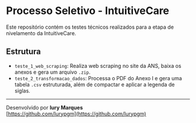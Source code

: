 # Processo Seletivo - IntuitiveCare

Este repositório contém os testes técnicos realizados para a etapa de nivelamento da IntuitiveCare.

## Estrutura

- `teste_1_web_scraping`: Realiza web scraping no site da ANS, baixa os anexos e gera um arquivo `.zip`.
- `teste_2_transformacao_dados`: Processa o PDF do Anexo I e gera uma tabela `.csv` estruturada, além de compactar e aplicar a legenda de siglas.

---

Desenvolvido por **Iury Marques**  
[https://github.com/Iurypgm](https://github.com/Iurypgm)
